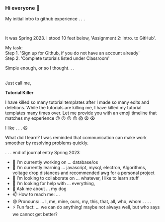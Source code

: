 ### Hi everyone 👋

My initial intro to github experience . . .

<br>

It was Spring 2023. I stood 10 feet below, 'Assignment 2: Intro. to GitHub'. 
<br>

My task: 
<br>
Step 1. 'Sign up for Github, if you do not have an account already'
<br>
Step 2. 'Complete tutorials listed under Classroom'

Simple enough, or so I thought. . . 

<br>
Just call me, 

**Tutorial Killer**

I have killed so many tutorial templates after I made so many edits and deletions. While the tutorials are killing me, I have killed my tutorial templates many times over. Let me provide you with an emoji timeline that matches my experience :confused: :angry: :persevere: :rage: :scream: :tired_face: :sob:

I like . . . :laughing:
<!--
**a-blind-squirrel/a-blind-squirrel** is a ✨ _special_ ✨ repository because its `README.md` (this file) appears on your GitHub profile.

Here are some ideas to get you started:
-->
What did I learn? I was reminded that communication can make work smoother by resolving problems quickly.

. . . end of journal entry Spring 2023

- 🔭 I’m currently working on ... database/os 
- 🌱 I’m currently learning ... javascript, mysql, electron, Algorithms, voltage drop distances and recommended awg for a personal project
- 👯 I’m looking to collaborate on ... whatever, I like to learn stuff
- 🤔 I’m looking for help with ... everything, 
- 💬 Ask me about ... my dog
- 📫 How to reach me: ... 
- 😄 Pronouns: ... I, me, mine, ours, my, this, that, all, who, whom . . . .
- ⚡ Fun fact: ... we can do anything! maybe not always well, but who says we cannot get better?


<!--
smoked it                |   sketched it
:----------------------: | :-------------------:
<img width="532" alt="Screenshot 2023-11-17 at 1 58 41 AM" src="https://github.com/a-blind-squirrel/a-blind-squirrel/assets/82735889/28f30a1e-f77c-441c-bfdd-0f207df0702a"> | <img width="568" alt="Screenshot 2023-11-17 at 2 35 49 AM" src="https://github.com/a-blind-squirrel/a-blind-squirrel/assets/82735889/a7ecdd1a-2988-4724-bd8d-920065013251">
-->








